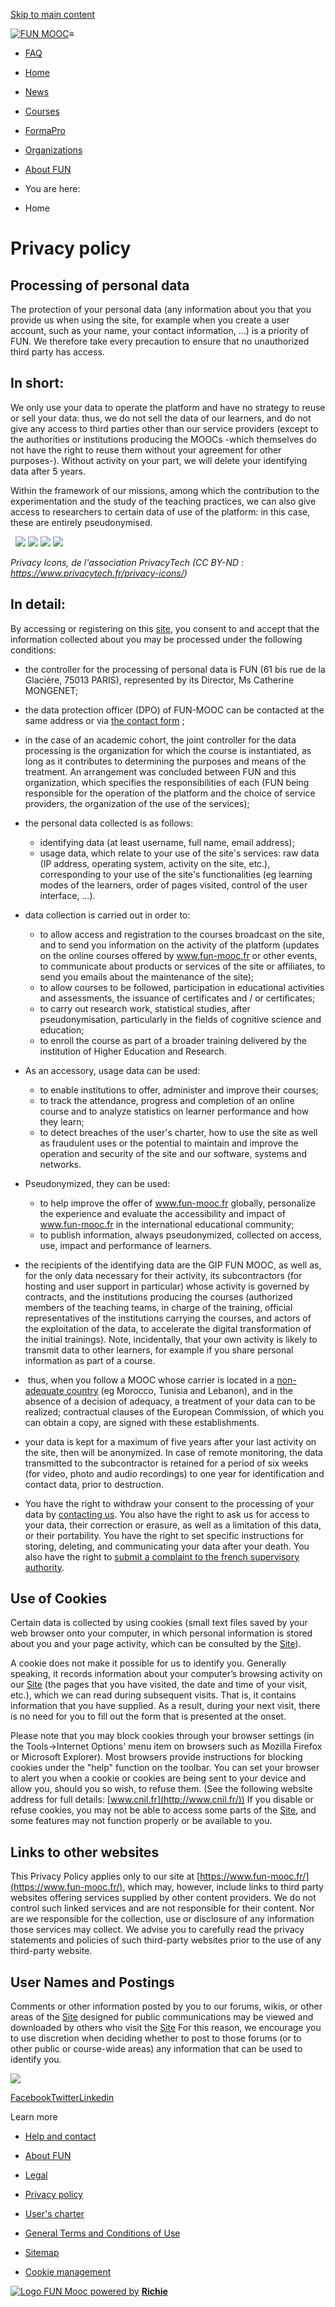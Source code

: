 [Skip to main content](#site-content)

 [![FUN MOOC](/static/richie/images/logo-en.svg)](https://www.fun-mooc.fr/ "Go to homepage")≡

* [FAQ](https://www.fun-mooc.fr/en/faq/)

* [Home](https://www.fun-mooc.fr/en/)
* [News](https://www.fun-mooc.fr/en/news/)
* [Courses](https://www.fun-mooc.fr/en/courses/)
* [FormaPro](https://www.fun-mooc.fr/fr/categories/types/formation-professionnelle/)
* [Organizations](https://www.fun-mooc.fr/en/organizations/)
* [About FUN](https://www.fun-mooc.fr/en/about-fun/)

* You are here:
* Home

Privacy policy
==============

Processing of personal data
---------------------------

The protection of your personal data (any information about you that you provide us when using the site, for example when you create a user account, such as your name, your contact information, ...) is a priority of FUN. We therefore take every precaution to ensure that no unauthorized third party has access.

In short:
---------

We only use your data to operate the platform and have no strategy to reuse or sell your data: thus, we do not sell the data of our learners, and do not give any access to third parties other than our service providers (except to the authorities or institutions producing the MOOCs -which themselves do not have the right to reuse them without your agreement for other purposes-). Without activity on your part, we will delete your identifying data after 5 years.

Within the framework of our missions, among which the contribution to the experimentation and the study of the teaching practices, we can also give access to researchers to certain data of use of the platform: in this case, these are entirely pseudonymised.

  ![](https://dz03nossv7tsm.cloudfront.net/media/filer_public_thumbnails/filer_public/7c/fd/7cfdad70-2d9c-4552-be5f-f3b3dcbf46e4/conservation_legal.png__150x575_subsampling-2.png) ![](https://dz03nossv7tsm.cloudfront.net/media/filer_public_thumbnails/filer_public/74/82/74826d28-271e-468d-b6f8-ebce58f06c22/adequacy_transfer.png__150x575_subsampling-2.png) ![](https://dz03nossv7tsm.cloudfront.net/media/filer_public_thumbnails/filer_public/36/ae/36ae7539-0811-45cc-8e82-49a3af2959d1/no_commercial_use_data.png__150x575_subsampling-2.png) ![](https://dz03nossv7tsm.cloudfront.net/media/filer_public_thumbnails/filer_public/7a/19/7a192505-3a45-424f-af53-90b2b3feebb1/professional_life.png__150x575_subsampling-2.png)

_Privacy Icons, de l'association PrivacyTech (CC BY-ND : https://www.privacytech.fr/privacy-icons/)_

In detail:
----------

By accessing or registering on this [site](https://www.fun-mooc.fr/), you consent to and accept that the information collected about you may be processed under the following conditions:

* the controller for the processing of personal data is FUN (61 bis rue de la Glacière, 75013 PARIS), represented by its Director, Ms Catherine MONGENET;
* the data protection officer (DPO) of FUN-MOOC can be contacted at the same address or via [the contact form](https://www.fun-mooc.help/hc/fr/requests/new) ;
* in the case of an academic cohort, the joint controller for the data processing is the organization for which the course is instantiated, as long as it contributes to determining the purposes and means of the treatment. An arrangement was concluded between FUN and this organization, which specifies the responsibilities of each (FUN being responsible for the operation of the platform and the choice of service providers, the organization of the use of the services);
* the personal data collected is as follows:
    * identifying data (at least username, full name, email address);
    * usage data, which relate to your use of the site's services: raw data (IP address, operating system, activity on the site, etc.), corresponding to your use of the site's functionalities (eg learning modes of the learners, order of pages visited, control of the user interface, ...).
* data collection is carried out in order to:
    * to allow access and registration to the courses broadcast on the site, and to send you information on the activity of the platform (updates on the online courses offered by www.fun-mooc.fr or other events, to communicate about products or services of the site or affiliates, to send you emails about the maintenance of the site);
    * to allow courses to be followed, participation in educational activities and assessments, the issuance of certificates and / or certificates;
    * to carry out research work, statistical studies, after pseudonymisation, particularly in the fields of cognitive science and education;
    * to enroll the course as part of a broader training delivered by the institution of Higher Education and Research.

* As an accessory, usage data can be used:
    * to enable institutions to offer, administer and improve their courses;
    * to track the attendance, progress and completion of an online course and to analyze statistics on learner performance and how they learn;
    * to detect breaches of the user's charter, how to use the site as well as fraudulent uses or the potential to maintain and improve the operation and security of the site and our software, systems and networks.

* Pseudonymized, they can be used:
    * to help improve the offer of www.fun-mooc.fr globally, personalize the experience and evaluate the accessibility and impact of www.fun-mooc.fr in the international educational community;
    * to publish information, always pseudonymized, collected on access, use, impact and performance of learners.

* the recipients of the identifying data are the GIP FUN MOOC, as well as, for the only data necessary for their activity, its subcontractors (for hosting and user support in particular) whose activity is governed by contracts, and the institutions producing the courses (authorized members of the teaching teams, in charge of the training, official representatives of the institutions carrying the courses, and actors of the exploitation of the data, to accelerate the digital transformation of the initial trainings). Note, incidentally, that your own activity is likely to transmit data to other learners, for example if you share personal information as part of a course.
*  thus, when you follow a MOOC whose carrier is located in a [non-adequate country](https://www.cnil.fr/fr/la-protection-des-donnees-dans-le-monde) (eg Morocco, Tunisia and Lebanon), and in the absence of a decision of adequacy, a treatment of your data can to be realized; contractual clauses of the European Commission, of which you can obtain a copy, are signed with these establishments.
* your data is kept for a maximum of five years after your last activity on the site, then will be anonymized. In case of remote monitoring, the data transmitted to the subcontractor is retained for a period of six weeks (for video, photo and audio recordings) to one year for identification and contact data, prior to destruction.
* You have the right to withdraw your consent to the processing of your data by [contacting us](https://www.fun-mooc.help/hc/fr/requests/new). You also have the right to ask us for access to your data, their correction or erasure, as well as a limitation of this data, or their portability. You have the right to set specific instructions for storing, deleting, and communicating your data after your death. You also have the right to [submit a complaint to the french supervisory authority](https://www.cnil.fr/fr/cnil-direct/question/844).

Use of Cookies 
---------------

Certain data is collected by using cookies (small text files saved by your web browser onto your computer, in which personal information is stored about you and your page activity, which can be consulted by the [Site](https://www.fun-mooc.fr/)).

A cookie does not make it possible for us to identify you. Generally speaking, it records information about your computer’s browsing activity on our [Site](https://www.fun-mooc.fr/) (the pages that you have visited, the date and time of your visit, etc.), which we can read during subsequent visits. That is, it contains information that you have supplied. As a result, during your next visit, there is no need for you to fill out the form that is presented at the onset.

Please note that you may block cookies through your browser settings (in the Tools->Internet Options' menu item on browsers such as Mozilla Firefox or Microsoft Explorer). Most browsers provide instructions for blocking cookies under the "help" function on the toolbar. You can set your browser to alert you when a cookie or cookies are being sent to your device and allow you, should you so wish, to refuse them. (See the following website address for full details: [www.cnil.fr](http://www.cnil.fr/)) If you disable or refuse cookies, you may not be able to access some parts of the [Site](https://www.fun-mooc.fr/), and some features may not function properly or be available to you.

Links to other websites 
------------------------

This Privacy Policy applies only to our site at [https://www.fun-mooc.fr/](https://www.fun-mooc.fr/), which may, however, include links to third party websites offering services supplied by other content providers. We do not control such linked services and are not responsible for their content. Nor are we responsible for the collection, use or disclosure of any information those services may collect. We advise you to carefully read the privacy statements and policies of such third-party websites prior to the use of any third-party website.

User Names and Postings 
------------------------

Comments or other information posted by you to our forums, wikis, or other areas of the [Site](https://www.fun-mooc.fr/) designed for public communications may be viewed and downloaded by others who visit the [Site](https://www.fun-mooc.fr/) For this reason, we encourage you to use discretion when deciding whether to post to those forums (or to other public or course-wide areas) any information that can be used to identify you.

[![](//dz03nossv7tsm.cloudfront.net/static/richie/images/logo-alt.f27b365d8dfe.svg)](https://www.france-universite-numerique.fr/en/)

[Facebook](https://www.facebook.com/france.universite.numerique/)[Twitter](https://twitter.com/FunMooc "Twitter page")[Linkedin](https://www.linkedin.com/school/franceuniversitenumerique/ "Linkedin")

Learn more

* [Help and contact](https://www.fun-mooc.help/)
* [About FUN](https://www.fun-mooc.fr/en/about-fun/)

* [Legal](https://www.fun-mooc.fr/en/legal/)
* [Privacy policy](https://www.fun-mooc.fr/en/privacy-policy/)

* [User's charter](https://www.fun-mooc.fr/en/users-charter/)
* [General Terms and Conditions of Use](https://www.fun-mooc.fr/en/general-terms-service/)

* [Sitemap](https://www.fun-mooc.fr/en/sitemap/)
* [Cookie management](#cookies)

 [![Logo FUN Mooc](//dz03nossv7tsm.cloudfront.net/static/richie/images/logo-funmooc-color.7db0d8aa62ca.svg) powered by](https://www.fun-mooc.fr/) [**Richie**](https://richie.education/)